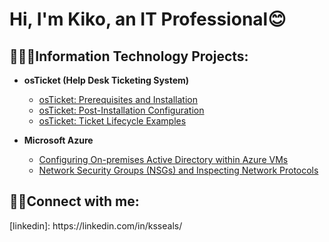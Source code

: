 <h1>Hi, I'm Kiko, an IT Professional</a>😊</h1>

<h2> 👩🏽‍💻Information Technology Projects:</h2>

- <b>osTicket (Help Desk Ticketing System)</b>
  - [osTicket: Prerequisites and Installation](https://github.com/kikosealscc/osticket-prereqs)
  - [osTicket: Post-Installation Configuration](https://github.com/kikosealscc/post-install-config)
  - [osTicket: Ticket Lifecycle Examples](https://github.com/kikosealscc/ticket-lifecycle)

- <b>Microsoft Azure</b>
  - [Configuring On-premises Active Directory within Azure VMs](https://github.com/kikosealscc/configure-ad)
  - [Network Security Groups (NSGs) and Inspecting Network Protocols](https://github.com/kikosealscc/azure-network-protocols)

<h2>🤳🏽Connect with me:</h2> 
[linkedin]: https://linkedin.com/in/ksseals/
